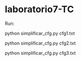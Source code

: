 # laboratorio7-TC

Run: 

python simplificar_cfg.py cfg1.txt

python simplificar_cfg.py cfg2.txt

python simplificar_cfg.py cfg3.txt
